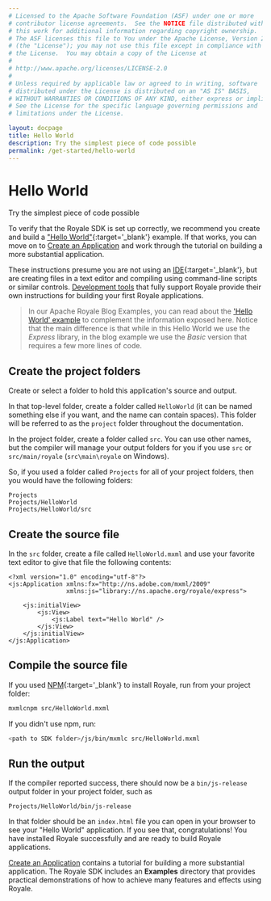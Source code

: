 ```yaml
---
# Licensed to the Apache Software Foundation (ASF) under one or more
# contributor license agreements.  See the NOTICE file distributed with
# this work for additional information regarding copyright ownership.
# The ASF licenses this file to You under the Apache License, Version 2.0
# (the "License"); you may not use this file except in compliance with
# the License.  You may obtain a copy of the License at
# 
# http://www.apache.org/licenses/LICENSE-2.0
# 
# Unless required by applicable law or agreed to in writing, software
# distributed under the License is distributed on an "AS IS" BASIS,
# WITHOUT WARRANTIES OR CONDITIONS OF ANY KIND, either express or implied.
# See the License for the specific language governing permissions and
# limitations under the License.

layout: docpage
title: Hello World
description: Try the simplest piece of code possible
permalink: /get-started/hello-world
---
```


# Hello World

Try the simplest piece of code possible

To verify that the Royale SDK is set up correctly, we recommend you create and build a ["Hello World"](https://en.wikipedia.org/wiki/%22Hello,_World!%22_program){:target='_blank'} example. If that works, you can move on to [Create an Application](create-an-application) and work through the tutorial on building a more substantial application.

These instructions presume you are not using an [IDE](https://en.wikipedia.org/wiki/Integrated_development_environment){:target='_blank'}, but are creating files in a text editor and compiling using command-line scripts or similar controls. [Development tools](get-started/development-tools) that fully support Royale provide their own instructions for building your first Royale applications.

> In our Apache Royale Blog Examples, you can read about the ['Hello World' example](https://royale.apache.org/creating-a-hello-world-in-apache-royale/) to complement the information exposed here. Notice that the main difference is that while in this Hello World we use the _Express_ library, in the blog example we use the _Basic_ version that requires a few more lines of code.

## Create the project folders

Create or select a folder to hold this application's source and output.  

In that top-level folder, create a folder called `HelloWorld` (it can be named something else if you want, and the name can contain spaces). This folder will be referred to as the `project` folder throughout the documentation.  

In the project folder, create a folder called `src`. You can use other names, but the compiler will manage your output folders for you if you use `src` or `src/main/royale` (`src\main\royale` on Windows).

So, if you used a folder called `Projects` for all of your project folders, then you would have the following folders:

```
Projects
Projects/HelloWorld
Projects/HelloWorld/src
```

## Create the source file

In the `src` folder, create a file called `HelloWorld.mxml` and use your favorite text editor to give that file the following contents:

```mxml
<?xml version="1.0" encoding="utf-8"?>
<js:Application xmlns:fx="http://ns.adobe.com/mxml/2009"
                xmlns:js="library://ns.apache.org/royale/express">

    <js:initialView>
        <js:View>
            <js:Label text="Hello World" />
        </js:View>
    </js:initialView>
</js:Application>
```

## Compile the source file

If you used [NPM](https://www.npmjs.com/){:target='_blank'} to install Royale, run from your project folder:

```sh
mxmlcnpm src/HelloWorld.mxml
```

If you didn't use npm, run:

```sh
<path to SDK folder>/js/bin/mxmlc src/HelloWorld.mxml
```

## Run the output

If the compiler reported success, there should now be a `bin/js-release` output folder in your project folder, such as 

```
Projects/HelloWorld/bin/js-release
```

In that folder should be an `index.html` file you can open in your browser to see your "Hello World" application.  If you see that, congratulations! You have installed Royale successfully and are ready to build Royale applications.  

[Create an Application](create-an-application) contains a tutorial for building a more substantial application. The Royale SDK includes an **Examples** directory that provides practical demonstrations of how to achieve many features and effects using Royale.
